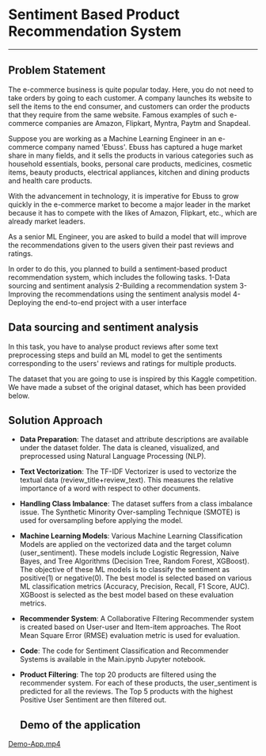 # Sentiment Based Product Recommendation System
---
## Problem Statement
The e-commerce business is quite popular today. Here, you do not need to take orders by going to each customer. A company launches its website to sell the items to the end consumer, and customers can order the products that they require from the same website. Famous examples of such e-commerce companies are Amazon, Flipkart, Myntra, Paytm and Snapdeal.

Suppose you are working as a Machine Learning Engineer in an e-commerce company named 'Ebuss'. Ebuss has captured a huge market share in many fields, and it sells the products in various categories such as household essentials, books, personal care products, medicines, cosmetic items, beauty products, electrical appliances, kitchen and dining products and health care products.

With the advancement in technology, it is imperative for Ebuss to grow quickly in the e-commerce market to become a major leader in the market because it has to compete with the likes of Amazon, Flipkart, etc., which are already market leaders.

As a senior ML Engineer, you are asked to build a model that will improve the recommendations given to the users given their past reviews and ratings. 

In order to do this, you planned to build a sentiment-based product recommendation system, which includes the following tasks.
1-Data sourcing and sentiment analysis
2-Building a recommendation system
3-Improving the recommendations using the sentiment analysis model
4-Deploying the end-to-end project with a user interface
 
## Data sourcing and sentiment analysis
In this task, you have to analyse product reviews after some text preprocessing steps and build an ML model to get the sentiments corresponding to the users' reviews and ratings for multiple products. 

The dataset that you are going to use is inspired by this Kaggle competition. We have made a subset of the original dataset, which has been provided below.


## Solution Approach

- **Data Preparation**: The dataset and attribute descriptions are available under the dataset folder. The data is cleaned, visualized, and preprocessed using Natural Language Processing (NLP).

- **Text Vectorization**: The TF-IDF Vectorizer is used to vectorize the textual data (review_title+review_text). This measures the relative importance of a word with respect to other documents.

- **Handling Class Imbalance**: The dataset suffers from a class imbalance issue. The Synthetic Minority Over-sampling Technique (SMOTE) is used for oversampling before applying the model.

- **Machine Learning Models**: Various Machine Learning Classification Models are applied on the vectorized data and the target column (user_sentiment). These models include Logistic Regression, Naive Bayes, and Tree Algorithms (Decision Tree, Random Forest, XGBoost). The objective of these ML models is to classify the sentiment as positive(1) or negative(0). The best model is selected based on various ML classification metrics (Accuracy, Precision, Recall, F1 Score, AUC). XGBoost is selected as the best model based on these evaluation metrics.

- **Recommender System**: A Collaborative Filtering Recommender system is created based on User-user and Item-item approaches. The Root Mean Square Error (RMSE) evaluation metric is used for evaluation.

- **Code**: The code for Sentiment Classification and Recommender Systems is available in the Main.ipynb Jupyter notebook.

- **Product Filtering**: The top 20 products are filtered using the recommender system. For each of these products, the user_sentiment is predicted for all the reviews. The Top 5 products with the highest Positive User Sentiment are then filtered out.

    
  ## Demo of the application
[Demo-App.mp4](https://raw.githubusercontent.com/dynamicanupam/Sentiment_Based_Product_Recommendation_Using_NLP/main/Demo-App.mp4)
